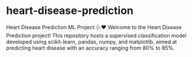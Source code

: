 # heart-disease-prediction
Heart Disease Prediction ML Project 🩺❤️ Welcome to the Heart Disease Prediction project! This repository hosts a supervised classification model developed using scikit-learn, pandas, numpy, and matplotlib, aimed at predicting heart disease with an accuracy ranging from 80% to 85%.
